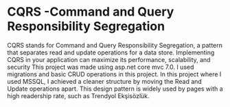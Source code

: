 # CQRS -Command and Query Responsibility Segregation
 CQRS stands for Command and Query Responsibility Segregation, a pattern that separates read and update operations for a data store. Implementing CQRS in your application can maximize its performance, scalability, and security
This project was made using asp.net core mvc 7.0. I used migrations and basic CRUD operations in this project. In this project where I used MSSQL, I achieved a cleaner structure by moving the Read and Update operations apart. This design pattern is widely used by pages with a high readership rate, such as Trendyol Ekşisözlük.
